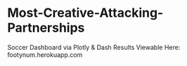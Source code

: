 # Most-Creative-Attacking-Partnerships
Soccer Dashboard via Plotly &amp; Dash
Results Viewable Here: footynum.herokuapp.com
